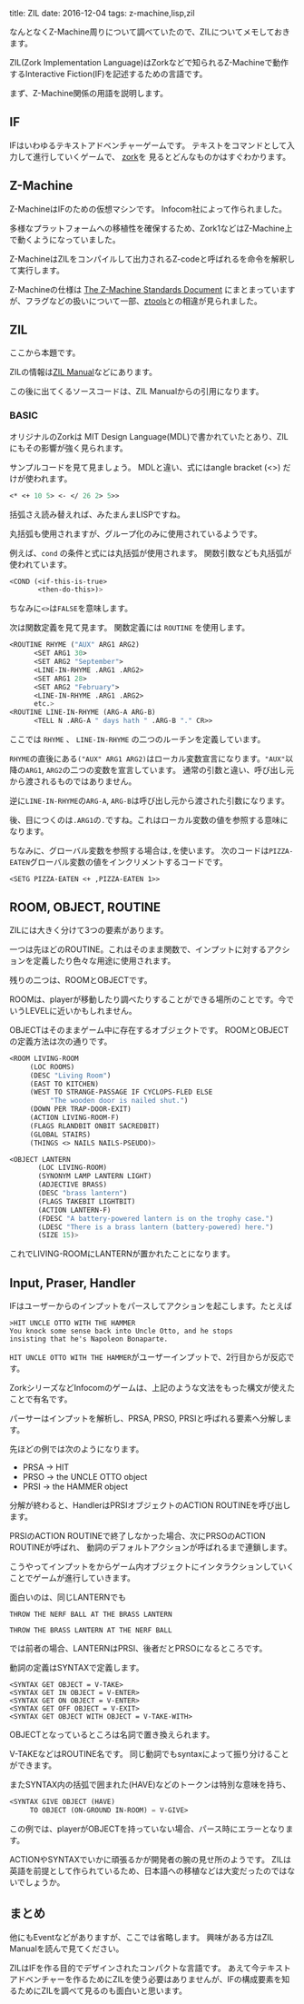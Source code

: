 title: ZIL
date: 2016-12-04
tags: z-machine,lisp,zil

なんとなくZ-Machine周りについて調べていたので、ZILについてメモしておきます。

ZIL(Zork Implementation Language)はZorkなどで知られるZ-Machineで動作するInteractive Fiction(IF)を記述するための言語です。

まず、Z-Machine関係の用語を説明します。

## IF

IFはいわゆるテキストアドベンチャーゲームです。
テキストをコマンドとして入力して進行していくゲームで、
[zork](https://ja.wikipedia.org/wiki/ゾーク#.E3.82.B3.E3.83.9E.E3.83.B3.E3.83.89.E5.85.A5.E5.8A.9B)を
見るとどんなものかはすぐわかります。

## Z-Machine

Z-MachineはIFのための仮想マシンです。
Infocom社によって作られました。

多様なプラットフォームへの移植性を確保するため、Zork1などはZ-Machine上で動くようになっていました。

Z-MachineはZILをコンパイルして出力されるZ-codeと呼ばれるを命令を解釈して実行します。

Z-Machineの仕様は
[The Z-Machine Standards Document](http://inform-fiction.org/zmachine/standards/z1point1/index.html)
にまとまっていますが、フラグなどの扱いについて一部、[ztools](https://github.com/SamB/ztools)との相違が見られました。

## ZIL

ここから本題です。

ZILの情報は[ZIL Manual](http://www.ifwiki.org/index.php/ZIL)などにあります。

この後に出てくるソースコードは、ZIL Manualからの引用になります。

### BASIC

オリジナルのZorkは MIT Design Language(MDL)で書かれていたとあり、ZILにもその影響が強く見られます。

サンプルコードを見て見ましょう。
MDLと違い、式にはangle bracket (<>) だけが使われます。

```lisp
<* <+ 10 5> <- </ 26 2> 5>>
```

括弧さえ読み替えれば、みたまんまLISPですね。

丸括弧も使用されますが、グループ化のみに使用されているようです。

例えば、`cond` の条件と式には丸括弧が使用されます。
関数引数なども丸括弧が使われています。

```lisp
<COND (<if-this-is-true>
       <then-do-this>)>
```

ちなみに`<>`は`FALSE`を意味します。

次は関数定義を見て見ます。
関数定義には `ROUTINE` を使用します。

```lisp
<ROUTINE RHYME ("AUX" ARG1 ARG2)
      <SET ARG1 30>
      <SET ARG2 "September">
      <LINE-IN-RHYME .ARG1 .ARG2>
      <SET ARG1 28>
      <SET ARG2 "February">
      <LINE-IN-RHYME .ARG1 .ARG2>
      etc.>
<ROUTINE LINE-IN-RHYME (ARG-A ARG-B)
      <TELL N .ARG-A " days hath " .ARG-B "." CR>>
```

ここでは `RHYME` 、 `LINE-IN-RHYME` の二つのルーチンを定義しています。

`RHYME`の直後にある`("AUX" ARG1 ARG2)`はローカル変数宣言になります。`"AUX"`以降の`ARG1`, `ARG2`の二つの変数を宣言しています。
通常の引数と違い、呼び出し元から渡されるものではありません。

逆に`LINE-IN-RHYME`の`ARG-A`, `ARG-B`は呼び出し元から渡された引数になります。

後、目につくのは`.ARG1`の`.`ですね。これはローカル変数の値を参照する意味になります。

ちなみに、グローバル変数を参照する場合は`,`を使います。
次のコードは`PIZZA-EATEN`グローバル変数の値をインクリメントするコードです。

```
<SETG PIZZA-EATEN <+ ,PIZZA-EATEN 1>>
```

## ROOM, OBJECT, ROUTINE

ZILには大きく分けて3つの要素があります。

一つは先ほどのROUTINE。これはそのまま関数で、インプットに対するアクションを定義したり色々な用途に使用されます。

残りの二つは、ROOMとOBJECTです。

ROOMは、playerが移動したり調べたりすることができる場所のことです。今でいうLEVELに近いかもしれません。

OBJECTはそのままゲーム中に存在するオブジェクトです。
ROOMとOBJECTの定義方法は次の通りです。

```lisp
<ROOM LIVING-ROOM
     (LOC ROOMS)
     (DESC "Living Room")
     (EAST TO KITCHEN)
     (WEST TO STRANGE-PASSAGE IF CYCLOPS-FLED ELSE
          "The wooden door is nailed shut.")
     (DOWN PER TRAP-DOOR-EXIT)
     (ACTION LIVING-ROOM-F)
     (FLAGS RLANDBIT ONBIT SACREDBIT)
     (GLOBAL STAIRS)
     (THINGS <> NAILS NAILS-PSEUDO)>
```

```lisp
<OBJECT LANTERN
       (LOC LIVING-ROOM)
       (SYNONYM LAMP LANTERN LIGHT)
       (ADJECTIVE BRASS)
       (DESC "brass lantern")
       (FLAGS TAKEBIT LIGHTBIT)
       (ACTION LANTERN-F)
       (FDESC "A battery-powered lantern is on the trophy case.")
       (LDESC "There is a brass lantern (battery-powered) here.")
       (SIZE 15)>
```

これでLIVING-ROOMにLANTERNが置かれたことになります。

## Input, Praser, Handler

IFはユーザーからのインプットをパースしてアクションを起こします。たとえば

    >HIT UNCLE OTTO WITH THE HAMMER
    You knock some sense back into Uncle Otto, and he stops
    insisting that he's Napoleon Bonaparte.

`HIT UNCLE OTTO WITH THE HAMMER`がユーザーインプットで、2行目からが反応です。

ZorkシリーズなどInfocomのゲームは、上記のような文法をもった構文が使えたことで有名です。

パーサーはインプットを解析し、PRSA, PRSO, PRSIと呼ばれる要素へ分解します。

先ほどの例では次のようになります。

* PRSA -> HIT
* PRSO -> the UNCLE OTTO object
* PRSI -> the HAMMER object

分解が終わると、HandlerはPRSIオブジェクトのACTION ROUTINEを呼び出します。

PRSIのACTION ROUTINEで終了しなかった場合、次にPRSOのACTION ROUTINEが呼ばれ、
動詞のデフォルトアクションが呼ばれるまで連鎖します。

こうやってインプットをからゲーム内オブジェクトにインタラクションしていくことでゲームが進行していきます。

面白いのは、同じLANTERNでも

    THROW THE NERF BALL AT THE BRASS LANTERN

    THROW THE BRASS LANTERN AT THE NERF BALL

では前者の場合、LANTERNはPRSI、後者だとPRSOになるところです。


動詞の定義はSYNTAXで定義します。

```
<SYNTAX GET OBJECT = V-TAKE>
<SYNTAX GET IN OBJECT = V-ENTER>
<SYNTAX GET ON OBJECT = V-ENTER>
<SYNTAX GET OFF OBJECT = V-EXIT>
<SYNTAX GET OBJECT WITH OBJECT = V-TAKE-WITH>
```

OBJECTとなっているところは名詞で置き換えられます。

V-TAKEなどはROUTINE名です。
同じ動詞でもsyntaxによって振り分けることができます。

またSYNTAX内の括弧で囲まれた(HAVE)などのトークンは特別な意味を持ち、

```lisp
<SYNTAX GIVE OBJECT (HAVE)
     TO OBJECT (ON-GROUND IN-ROOM) = V-GIVE>
```

この例では、playerがOBJECTを持っていない場合、パース時にエラーとなります。

ACTIONやSYNTAXでいかに頑張るかが開発者の腕の見せ所のようです。
ZILは英語を前提として作られているため、日本語への移植などは大変だったのではないでしょうか。


## まとめ

他にもEventなどがありますが、ここでは省略します。 興味がある方はZIL Manualを読んで見てください。

ZILはIFを作る目的でデザインされたコンパクトな言語です。
あえて今テキストアドベンチャーを作るためにZILを使う必要はありませんが、IFの構成要素を知るためにZILを調べて見るのも面白いと思います。
